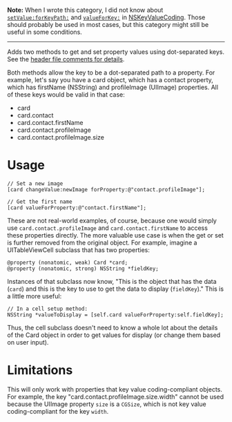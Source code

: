 **Note:** When I wrote this category, I did not know about [`setValue:forKeyPath:`](https://developer.apple.com/library/mac/documentation/cocoa/reference/foundation/Protocols/NSKeyValueCoding_Protocol/Reference/Reference.html#//apple_ref/occ/instm/NSObject/setValue:forKeyPath:) and [`valueForKey:`](https://developer.apple.com/library/mac/documentation/cocoa/reference/foundation/Protocols/NSKeyValueCoding_Protocol/Reference/Reference.html#//apple_ref/occ/instm/NSObject/valueForKey:) in [NSKeyValueCoding](https://developer.apple.com/library/mac/documentation/cocoa/reference/foundation/Protocols/NSKeyValueCoding_Protocol/Reference/Reference.html). Those should probably be used in most cases, but this category might still be useful in some conditions.

----

Adds two methods to get and set property values using dot-separated keys. See the [header file comments for details](NSObject%2BKeyDotValue.h).

Both methods allow the key to be a dot-separated path to a property. For example, let's say you have a card object, which has a contact property, which has firstName (NSString) and profileImage (UIImage) properties. All of these keys would be valid in that case:

* card
* card.contact
* card.contact.firstName
* card.contact.profileImage
* card.contact.profileImage.size

# Usage

```objc
// Set a new image
[card changeValue:newImage forProperty:@"contact.profileImage"];

// Get the first name
[card valueForProperty:@"contact.firstName"];
```

These are not real-world examples, of course, because one would simply use `card.contact.profileImage` and `card.contact.firstName` to access these properties directly. The more valuable use case is when the get or set is further removed from the original object. For example, imagine a UITableViewCell subclass that has two properties:

```objc
@property (nonatomic, weak) Card *card;
@property (nonatomic, strong) NSString *fieldKey;
```

Instances of that subclass now know, "This is the object that has the data (`card`) and this is the key to use to get the data to display (`fieldKey`)." This is a little more useful:

```objc
// In a cell setup method:
NSString *valueToDisplay = [self.card valueForProperty:self.fieldKey];
```

Thus, the cell subclass doesn't need to know a whole lot about the details of the Card object in order to get values for display (or change them based on user input).

# Limitations

This will only work with properties that key value coding-compliant objects. For example, the key "card.contact.profileImage.size.width" cannot be used because the UIImage property `size` is a `CGSize`, which is not key value coding-compliant for the key `width`.

